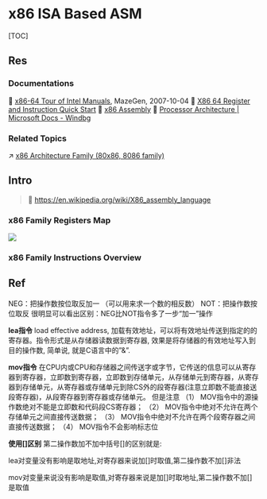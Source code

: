 # x86 ISA Based ASM

[TOC]



## Res
### Documentations
📂 [x86-64 Tour of Intel Manuals](http://x86asm.net/articles/x86-64-tour-of-intel-manuals/), MazeGen, 2007-10-04
📂 [X86 64 Register and Instruction Quick Start](https://wiki.cdot.senecacollege.ca/wiki/X86_64_Register_and_Instruction_Quick_Start)
📂 [x86 Assembly](https://en.wikibooks.org/wiki/X86_Assembly#Table_of_Contents)
📂 [Processor Architecture | Microsoft Docs - Windbg](https://learn.microsoft.com/en-us/windows-hardware/drivers/debugger/processor-architecture)


### Related Topics
↗ [x86 Architecture Family (80x86, 8086 family)](../../../🧬%20Computer%20System/Computer%20Architecture/Instruction%20Set%20Architecture%20(ISA)%20&%20Processor%20Architecture/CISC%20(Complex%20Instruction%20Set%20Computer)/x86%20Architecture%20Family%20(80x86,%208086%20family)/x86%20Architecture%20Family%20(80x86,%208086%20family).md)



## Intro
> 🔗 https://en.wikipedia.org/wiki/X86_assembly_language

### x86 Family Registers Map
![](../../../../../../Assets/Pics/x86%20registers%20map.png)


### x86 Family Instructions Overview



## Ref
[汇编中NEG和NOT的区别（汇编初学者简单笔记）| CSDN]: https://blog.csdn.net/Cassie_zkq/article/details/80384600

NEG：把操作数按位取反加一 （可以用来求一个数的相反数）
NOT：把操作数按位取反
很明显可以看出区别：NEG比NOT指令多了一步“加一”操作

[汇编 lea指令和mov指令 | CSDN]: https://blog.csdn.net/fengshh2301/article/details/53327120

**lea指令**
load effective address, 加载有效地址，可以将有效地址传送到指定的的寄存器。指令形式是从存储器读数据到寄存器, 效果是将存储器的有效地址写入到目的操作数, 简单说, 就是C语言中的”&”.

**mov指令**
在CPU内或CPU和存储器之间传送字或字节，它传送的信息可以从寄存器到寄存器，立即数到寄存器，立即数到存储单元，从存储单元到寄存器，从寄存器到存储单元，从寄存器或存储单元到除CS外的段寄存器(注意立即数不能直接送段寄存器)，从段寄存器到寄存器或存储单元。 
但是注意 
（1） MOV指令中的源操作数绝对不能是立即数和代码段CS寄存器； 
（2） MOV指令中绝对不允许在两个存储单元之间直接传送数据； 
（3） MOV指令中绝对不允许在两个段寄存器之间直接传送数据； 
（4） MOV指令不会影响标志位

**使用[]区别**
第二操作数加不加中括号[]的区别就是:

lea对变量没有影响是取地址,对寄存器来说加[]时取值,第二操作数不加[]非法

mov对变量来说没有影响是取值,对寄存器来说是加[]时取地址,第二操作数不加[]是取值
